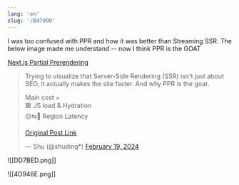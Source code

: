 ```yaml
---
lang: 'en'
slug: '/B47990'
---
```


I was too confused with PPR and how it was better than Streaming SSR. The below image made me understand -- now I think PPR is the GOAT

[Next.js Partial Prerendering](https://www.partialprerendering.com/)

<blockquote class="twitter-tweet">

Trying to visualize that Server-Side Rendering (SSR) isn&#39;t just about SEO, it actually makes the site faster. And why PPR is the goat.

Main cost =<br/> 🟥 JS load &amp; Hydration<br/> 🟡⇆🔵 Region Latency

[Original Post Link](https://t.co/XHctfcEIyc)

&mdash; Shu (@shuding*) [February 19, 2024](https://twitter.com/shuding*/status/1759396814418051479?ref_src=twsrc%5Etfw)

</blockquote>

![[DD7BED.png]]

![[4D948E.png]]
